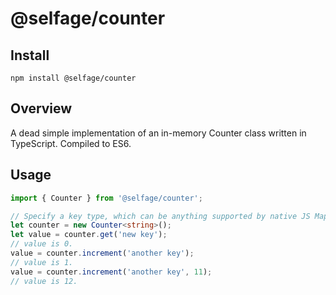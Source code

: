 # @selfage/counter

## Install

`npm install @selfage/counter`

## Overview

A dead simple implementation of an in-memory Counter class written in
TypeScript. Compiled to ES6.

## Usage

```TypeScript
import { Counter } from '@selfage/counter';

// Specify a key type, which can be anything supported by native JS Map.
let counter = new Counter<string>();
let value = counter.get('new key');
// value is 0.
value = counter.increment('another key');
// value is 1.
value = counter.increment('another key', 11);
// value is 12.
```
